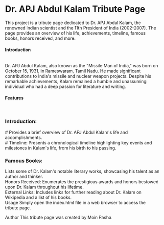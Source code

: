# Dr. APJ Abdul Kalam Tribute Page
This project is a tribute page dedicated to Dr. APJ Abdul Kalam, the renowned Indian scientist and the 11th President of India (2002-2007). The page provides an overview of his life, achievements, timeline, famous books, honors received, and more.
<br>
<h4>Introduction</h4>
<br>
Dr. APJ Abdul Kalam, also known as the "Missile Man of India," was born on October 15, 1931, in Rameswaram, Tamil Nadu. He made significant contributions to India's missile and nuclear weapon projects. Despite his remarkable achievements, Kalam remained a humble and unassuming individual who had a deep passion for literature and writing.
<br>
<h4>Features</h4>
<br>
<h3>Introduction:</h3> 
# Provides a brief overview of Dr. APJ Abdul Kalam's life and accomplishments.<br>
# Timeline: Presents a chronological timeline highlighting key events and milestones in Kalam's life, from his birth to his passing.<br>
<h3>Famous Books:</h3> Lists some of Dr. Kalam's notable literary works, showcasing his talent as an author and thinker.<br>
Honors Received: Enumerates the prestigious awards and honors bestowed upon Dr. Kalam throughout his lifetime.<br>
External Links: Includes links for further reading about Dr. Kalam on Wikipedia and a list of his books.<br>
Usage
Simply open the index.html file in a web browser to access the tribute page.

Author
This tribute page was created by Moin Pasha.
